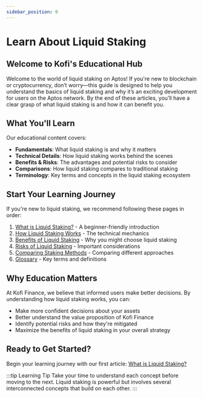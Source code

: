 ```yaml
---
sidebar_position: 0
---
```


# Learn About Liquid Staking

## Welcome to Kofi's Educational Hub

Welcome to the world of liquid staking on Aptos! If you're new to blockchain or cryptocurrency, don’t worry—this guide is designed to help you understand the basics of liquid staking and why it’s an exciting development for users on the Aptos network. By the end of these articles, you’ll have a clear grasp of what liquid staking is and how it can benefit you.

## What You'll Learn

Our educational content covers:

- **Fundamentals**: What liquid staking is and why it matters
- **Technical Details**: How liquid staking works behind the scenes
- **Benefits & Risks**: The advantages and potential risks to consider
- **Comparisons**: How liquid staking compares to traditional staking
- **Terminology**: Key terms and concepts in the liquid staking ecosystem

## Start Your Learning Journey

If you're new to liquid staking, we recommend following these pages in order:

1. [What is Liquid Staking?](/learn/what-is-liquid-staking) - A beginner-friendly introduction
2. [How Liquid Staking Works](/learn/how-liquid-staking-works) - The technical mechanics
3. [Benefits of Liquid Staking](/learn/benefits-of-liquid-staking) - Why you might choose liquid staking
4. [Risks of Liquid Staking](/learn/risks-of-liquid-staking) - Important considerations
5. [Comparing Staking Methods](/learn/liquid-staking-vs-traditional) - Comparing different approaches
6. [Glossary](/learn/glossary) - Key terms and definitions

## Why Education Matters

At Kofi Finance, we believe that informed users make better decisions. By understanding how liquid staking works, you can:

- Make more confident decisions about your assets
- Better understand the value proposition of Kofi Finance
- Identify potential risks and how they're mitigated
- Maximize the benefits of liquid staking in your overall strategy

## Ready to Get Started?

Begin your learning journey with our first article: [What is Liquid Staking?](/learn/what-is-liquid-staking)

:::tip Learning Tip
Take your time to understand each concept before moving to the next. Liquid staking is powerful but involves several interconnected concepts that build on each other.
:::
